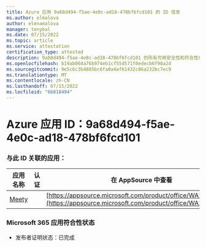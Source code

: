 ```yaml
---
title: Azure 应用 9a68d494-f5ae-4e0c-ad18-478bf6fcd101 的 ID 信息
ms.author: elmalova
author: elenamalova
manager: tonybal
ms.date: 07/15/2022
ms.topic: article
ms.service: attestation
certification_type: attested
description: 9a68d494-f5ae-4e0c-ad18-478bf6fcd101 的所有可用安全性和符合性信息信息。
ms.openlocfilehash: b19ab064a76b974eb1cf55d571f0edecb6f98a2d
ms.sourcegitcommit: 9e5c6c3b4885bc6fa0a4af61432c86a232bc7ec9
ms.translationtype: MT
ms.contentlocale: zh-CN
ms.lasthandoff: 07/15/2022
ms.locfileid: "66818494"
---
```

# <a name="azure-app-id-9a68d494-f5ae-4e0c-ad18-478bf6fcd101"></a>Azure 应用 ID：9a68d494-f5ae-4e0c-ad18-478bf6fcd101


### <a name="apps-associated-with-this-id"></a>与此 ID 关联的应用：
| **应用名称** | **认证** | **在 AppSource 中查看** |
|--------------|---------------|-----------------------|
| [Meety](../forward/WA200004258.md) |  | [https://appsource.microsoft.com/product/office/WA200004258](https://appsource.microsoft.com/product/office/WA200004258) |

### <a name="microsoft-365-app-compliance-status"></a>Microsoft 365 应用符合性状态
- 发布者证明状态：已完成
